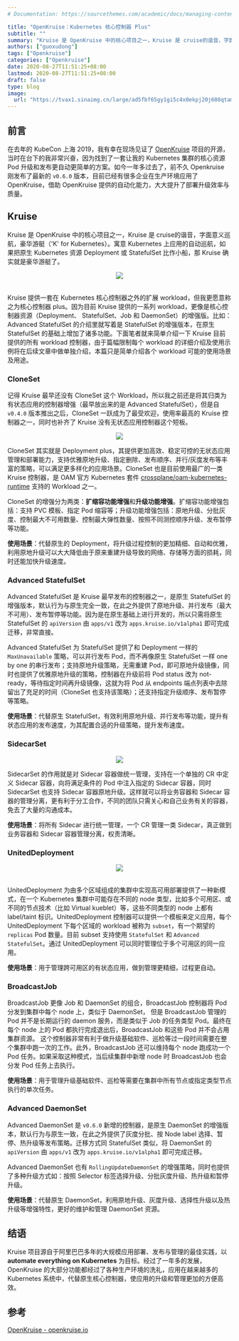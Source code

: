 ```yaml
---
# Documentation: https://sourcethemes.com/academic/docs/managing-content/

title: "OpenKruise：Kubernetes 核心控制器 Plus"
subtitle: ""
summary: "Kruise 是 OpenKruise 中的核心项目之一，Kruise 是 cruise的谐音，字面意义巡航，豪华游艇（'K' for Kubernetes）。寓意 Kubernetes 上应用的自动巡航，如果把原生 Kubernetes 资源 Deployment 或 StatefulSet 比作小船，那 Kruise 确实就是豪华游艇了。"
authors: ["guoxudong"]
tags: ["Openkruise"]
categories: ["Openkruise"]
date: 2020-08-27T11:51:25+08:00
lastmod: 2020-08-27T11:51:25+08:00
draft: false
type: blog
image:
  url: "https://tvax1.sinaimg.cn/large/ad5fbf65gy1gi5c4x0ekpj20j608qtam.jpg"
---
```

## 前言

在去年的 KubeCon 上海 2019，我有幸在现场见证了 [OpenKruise](https://github.com/openkruise/kruise) 项目的开源，当时在台下的我非常兴奋，因为找到了一套让我的 Kubernetes 集群的核心资源 Pod 升级和发布更自动更简单的方案。如今一年多过去了，前不久 Openkruise 刚发布了最新的 `v0.6.0` 版本，目前已经有很多企业在生产环境应用了 OpenKruise，借助 OpenKruise 提供的自动化能力，大大提升了部署升级效率与质量。

## Kruise

Kruise 是 OpenKruise 中的核心项目之一，Kruise 是 cruise的谐音，字面意义巡航，豪华游艇（'K' for Kubernetes）。寓意 Kubernetes 上应用的自动巡航，如果把原生 Kubernetes 资源 Deployment 或 StatefulSet 比作小船，那 Kruise 确实就是豪华游艇了。

<center>
  <img src="https://tvax4.sinaimg.cn/large/ad5fbf65gy1gi6knwioawj20ge0dp0ty.jpg">
</center>
<br>

Kruise 提供一套在 Kubernetes 核心控制器之外的扩展 workload，但我更愿意称之为核心控制器 plus。因为目前 Kruise 提供的一系列 workload，更像是核心控制器资源（Deployment、 StatefulSet、Job 和 DaemonSet）的增强版。比如：Advanced StatefulSet 的介绍里就写着是 StatefulSet 的增强版本，在原生 StatefulSet 的基础上增加了诸多功能。下面笔者就来简单介绍一下 Kruise 目前提供的所有 workload 控制器，由于篇幅限制每个 workload 的详细介绍及使用示例将在后续文章中做单独介绍，本篇只是简单介绍各个 workload 可能的使用场景及用途。

### CloneSet

记得 Kruise 最早还没有 CloneSet 这个 Workload，所以我之前还是将其归类为有状态应用的控制器增强（最早放出来的是 Advanced StatefulSet），但是自 `v0.4.0` 版本推出之后，CloneSet 一跃成为了最受欢迎，使用率最高的 Kruise 控制器之一，同时也补齐了 Kruise 没有无状态应用控制器这个短板。

<center>
  <img src="https://tvax4.sinaimg.cn/large/ad5fbf65gy1gi6knhrsvlj20d00ae0sy.jpg">
</center>


CloneSet 其实就是 Deployment plus，其提供更加高效、稳定可控的无状态应用管理和部署能力，支持优雅原地升级、指定删除、发布顺序、并行/灰度发布等丰富的策略，可以满足更多样化的应用场景。CloneSet 也是目前使用最广的一类 Kruise 控制器，是 OAM 官方 Kubernetes 套件 [crossplane/oam-kubernetes-runtime](https://github.com/crossplane/oam-kubernetes-runtime) 支持的 Workload 之一。

CloneSet 的增强分为两类：**扩缩容功能增强**和**升级功能增强**。扩缩容功能增强包括：支持 PVC 模板、指定 Pod 缩容等；升级功能增强包括：原地升级、分批灰度、控制最大不可用数量、控制最大弹性数量、按照不同测控顺序升级、发布暂停等功能。

**使用场景**：代替原生的 Deployment，将升级过程控制的更加精细、自动和优雅，利用原地升级可以大大降低由于原来重建升级导致的网络、存储等方面的损耗，同时还能加快升级速度。

### Advanced StatefulSet

Advanced StatefulSet 是 Kruise 最早发布的控制器之一，是原生 StatefulSet 的增强版本，默认行为与原生完全一致，在此之外提供了原地升级、并行发布（最大不可用）、发布暂停等功能。因为是在原生基础上进行开发的，所以只需将原生 
StatefulSet 的 `apiVersion` 由 `apps/v1` 改为 `apps.kruise.io/v1alpha1` 即可完成迁移，非常直接。

Advanced StatefulSet 为 StatefulSet 提供了和 Deployment 一样的 `MaxUnavailable` 策略，可以并行发布 Pod，而不再像原生 StatefulSet 一样 one by one 的串行发布；支持原地升级策略，无需重建 Pod，即可原地升级镜像，同时也提供了优雅原地升级的策略，控制器在升级前将 Pod status 改为 not-ready，等待指定时间再升级镜像，这就为将 Pod 从 endpoints 端点列表中去除留出了充足的时间（CloneSet 也支持该策略）；还支持指定升级顺序、发布暂停等策略。

**使用场景**：代替原生 StatefulSet，有效利用原地升级、并行发布等功能，提升有状态应用的发布速度，为其配置合适的升级策略，提升发布速度。

### SidecarSet

<center>
  <img src="https://tva1.sinaimg.cn/large/ad5fbf65gy1gi6kn5e9t8j20cu0b5gm2.jpg">
</center>

SidecarSet 的作用就是对 Sidecar 容器做统一管理，支持在一个单独的 CR 中定义 Sidecar 容器，向将满足条件的 Pod 中注入指定的 Sidecar 容器，同时 SidecarSet 也支持 Sidecar 容器原地升级。这样就可以将业务容器和 Sidecar 容器的管理分离，更有利于分工合作，不同的团队只需关心和自己业务有关的容器，免去了大量的沟通成本。

**使用场景**：将所有 Sidecar 进行统一管理，一个 CR 管理一类 Sidecar，真正做到业务容器和 Sidecar 容器管理分离，权责清晰。

### UnitedDeployment

<center>
  <img src="https://tva3.sinaimg.cn/large/ad5fbf65gy1gi6kmw2uy3j20b707m74o.jpg">
</center>
<br>

UnitedDeployment 为由多个区域组成的集群中实现高可用部署提供了一种新模式，在一个 Kubernetes 集群中可能存在不同的 node 类型，比如多个可用区、或不同的节点技术（比如 Virtual kueblet）等，这些不同类型的 node 上都有 label/taint 标识。UnitedDeployment 控制器可以提供一个模板来定义应用，每个 UnitedDeployment 下每个区域的 workload 被称为 `subset`，有一个期望的 `replicas` Pod 数量。目前 subset 支持使用 `StatefulSet` 和 `Advanced StatefulSet`。通过 UnitedDeployment 可以同时管理位于多个可用区的同一应用。

**使用场景**：用于管理跨可用区的有状态应用，做到管理更精细，过程更自动。

### BroadcastJob

BroadcastJob 更像 Job 和 DaemonSet 的组合，BroadcastJob 控制器将 Pod 分发到集群中每个 node 上，类似于 DaemonSet， 但是 BroadcastJob 管理的 Pod 并不是长期运行的 daemon 服务，而是类似于 Job 的任务类型 Pod。最终在每个 node 上的 Pod 都执行完成退出后，BroadcastJob 和这些 Pod 并不会占用集群资源。 这个控制器非常有利于做升级基础软件、巡检等过一段时间需要在整个集群中跑一次的工作。此外，BroadcastJob 还可以维持每个 node 跑成功一个 Pod 任务。如果采取这种模式，当后续集群中新增 node 时 BroadcastJob 也会分发 Pod 任务上去执行。

**使用场景**：用于管理升级基础软件、巡检等需要在集群中所有节点或指定类型节点执行的单次任务。

### Advanced DaemonSet

Advanced DaemonSet 是 `v0.6.0` 新增的控制器，是原生 DaemonSet 的增强版本，默认行为与原生一致，在此之外提供了灰度分批、按 Node label 选择、暂停、热升级等发布策略。迁移方式同 StatefulSet 类似，将 DaemonSet 的 `apiVersion` 由 `apps/v1` 改为 `apps.kruise.io/v1alpha1` 即可完成迁移。

Advanced DaemonSet 也有 `RollingUpdateDaemonSet` 的增强策略，同时也提供了多种升级方式如：按照 Selector 标签选择升级、分批灰度升级、热升级和暂停升级。

**使用场景**：代替原生 DaemonSet，利用原地升级、灰度升级、选择性升级以及热升级等增强特性，更好的维护和管理 DaemonSet 资源。

## 结语

Kruise 项目源自于阿里巴巴多年的大规模应用部署、发布与管理的最佳实践，以 **automate everything on Kubernetes** 为目标。经过了一年多的发展，OpenKruise 的大部分功能都经过了各种生产环境的洗礼，应用在越来越多的 Kubernetes 系统中，代替原生核心控制器，使应用的升级和管理更加的方便高效。

## 参考

[OpenKruise - openkruise.io](https://openkruise.io)